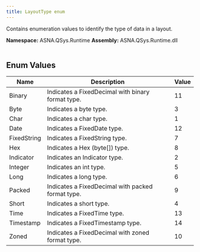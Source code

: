```yaml
---
title: LayoutType enum
---
```


Contains enumeration values to identify the type of data in a layout.

**Namespace:** ASNA.QSys.Runtime
**Assembly:** ASNA.QSys.Runtime.dll
<br>
<br>

## Enum Values

| Name | Description | Value
| --- | --- | --- 
| Binary | Indicates a FixedDecimal with binary format type. | 11 |
| Byte | Indicates a byte type. | 3 |
| Char | Indicates a char type. | 1 |
| Date | Indicates a FixedDate type. | 12 |
| FixedString | Indicates a FixedString type. | 7 |
| Hex | Indicates a Hex (byte[]) type. | 8 |
| Indicator | Indicates an Indicator type. | 2 |
| Integer | Indicates an int type. | 5 |
| Long | Indicates a long type. | 6 |
| Packed | Indicates a FixedDecimal with packed format type. | 9 |
| Short | Indicates a short type. | 4 |
| Time | Indicates a FixedTime type. | 13 |
| Timestamp | Indicates a FixedTimestamp type. | 14 |
| Zoned | Indicates a FixedDecimal with zoned format type. | 10 |
